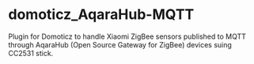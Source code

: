 # domoticz_AqaraHub-MQTT

Plugin for Domoticz to handle Xiaomi ZigBee sensors published to MQTT through AqaraHub (Open Source Gateway for ZigBee) devices suing CC2531 stick.
